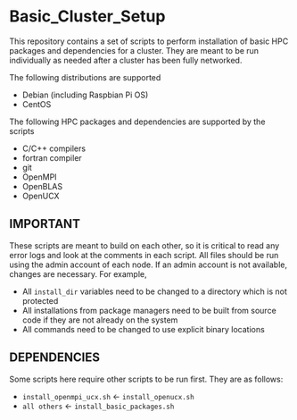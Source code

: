 # Basic_Cluster_Setup
This repository contains a set of scripts to perform installation of basic HPC packages and dependencies for a cluster. They are meant to be run individually as needed after a cluster has been fully networked.

The following distributions are supported
 - Debian (including Raspbian Pi OS)
 - CentOS

The following HPC packages and dependencies are supported by the scripts
- C/C++ compilers
- fortran compiler
- git
- OpenMPI
- OpenBLAS
- OpenUCX

## IMPORTANT
These scripts are meant to build on each other, so it is critical to read any error logs and look at the comments in each script. All files should be run using the admin account of each node. If an admin account is not available, changes are necessary. For example,
 - All ```install_dir``` variables need to be changed to a directory which is not protected
 - All installations from package managers need to be built from source code if they are not already on the system
 - All commands need to be changed to use explicit binary locations

## DEPENDENCIES
Some scripts here require other scripts to be run first. They are as follows:
 - ```install_openmpi_ucx.sh``` <- ```install_openucx.sh```
 - ```all others``` <- ```install_basic_packages.sh```
